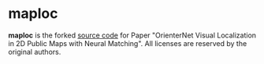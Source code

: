 # maploc

**maploc** is the forked [source code](https://github.com/facebookresearch/OrienterNet) for Paper "OrienterNet Visual Localization in 2D Public Maps with Neural Matching".
All licenses are reserved by the original authors.
